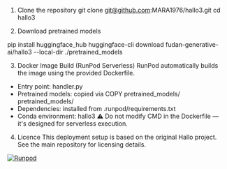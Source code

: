 
1. Clone the repository
git clone git@github.com:MARA1976/hallo3.git
cd hallo3

2. Download pretrained models

pip install huggingface_hub
huggingface-cli download fudan-generative-ai/hallo3 --local-dir ./pretrained_models

3. Docker Image Build (RunPod Serverless)
RunPod automatically builds the image using the provided Dockerfile.
- Entry point: handler.py
- Pretrained models: copied via COPY pretrained_models/ pretrained_models/
- Dependencies: installed from .runpod/requirements.txt
- Conda environment: hallo3
⚠️ Do not modify CMD in the Dockerfile — it's designed for serverless execution.

4. Licence
This deployment setup is based on the original Hallo project. See the main repository for licensing details.

[![Runpod](https://api.runpod.io/badge/MARA1976/hallo3)](https://console.runpod.io/hub/MARA1976/hallo3)

